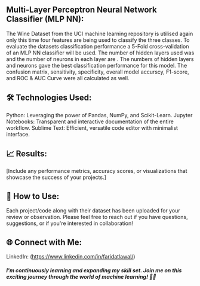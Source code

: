 ## Multi-Layer Perceptron Neural Network Classifier (MLP NN):

The Wine Dataset from the UCI machine learning repository is utilised again only this time four features are being used to classify the three classes. To evaluate the datasets classification performance a 5-Fold cross-validation of an MLP NN classifier will be used. The number of hidden layers used was and the number of neurons in each layer are . The numbers of hidden layers and neurons gave the best classification performance for this model. The confusion matrix, sensitivity, specificity, overall model accurscy, F1-score, and ROC & AUC Curve were all calculated as well.

## 🛠️ Technologies Used:

Python: Leveraging the power of Pandas, NumPy, and Scikit-Learn.
Jupyter Notebooks: Transparent and interactive documentation of the entire workflow.
Sublime Text: Efficient, versatile code editor with minimalist interface.

## 📈 Results:

[Include any performance metrics, accuracy scores, or visualizations that showcase the success of your projects.]

## 🔗 How to Use:

Each project/code along with their dataset has been uploaded for your review or observation. Please feel free to reach out if you have questions, suggestions, or if you're interested in collaboration!

## 🌐 Connect with Me:

LinkedIn: (https://www.linkedin.com/in/faridatlawal/)

##### I'm continuously learning and expanding my skill set. Join me on this exciting journey through the world of machine learning! 🤖✨

